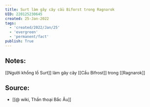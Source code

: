 ```yaml
---
title: Surt làm gãy cây cầu Biforst trong Ragnarok
UID: 220125230645
created: 25-Jan-2022
tags:
  - 'created/2022/Jan/25'
  - 'evergreen'
  - 'permanent/fact'
publish: True
---
```

## Notes:
[[Người khổng lồ Surt]] làm gãy cây [[Cầu Bifrost]] trong [[Ragnarok]]

## Source:
- [[@ wiki, Thần thoại Bắc Âu]]


